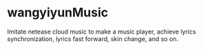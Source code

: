 # wangyiyunMusic
Imitate netease cloud music to make a music player, achieve lyrics synchronization, lyrics fast forward, skin change, and so on.
